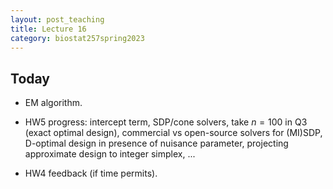 ```yaml
---
layout: post_teaching
title: Lecture 16
category: biostat257spring2023
---
```


## Today

* EM algorithm.

* HW5 progress: intercept term, SDP/cone solvers, take $n=100$ in Q3 (exact optimal design), commercial vs open-source solvers for (MI)SDP, D-optimal design in presence of nuisance parameter, projecting approximate design to integer simplex, ...

* HW4 feedback (if time permits).
